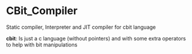 # CBit_Compiler
Static compiler, Interpreter and JIT compiler for cbit language

**cbit**: Is just a c language (without pointers) and with some extra operators to help with bit manipulations
